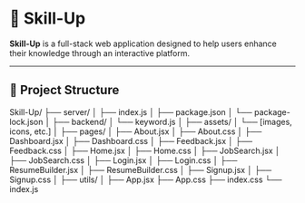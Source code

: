 # 🚀 Skill-Up

**Skill-Up** is a full-stack web application designed to help users enhance their knowledge through an interactive platform.

---

## 📁 Project Structure
Skill-Up/
├── server/
│ ├── index.js
│ ├── package.json
│ └── package-lock.json
│
├── backend/
│ └── keyword.js
│
├── assets/
│ └── [images, icons, etc.]
│
├── pages/
│ ├── About.jsx
│ ├── About.css
│ ├── Dashboard.jsx
│ ├── Dashboard.css
│ ├── Feedback.jsx
│ ├── Feedback.css
│ ├── Home.jsx
│ ├── Home.css
│ ├── JobSearch.jsx
│ ├── JobSearch.css
│ ├── Login.jsx
│ ├── Login.css
│ ├── ResumeBuilder.jsx
│ ├── ResumeBuilder.css
│ ├── Signup.jsx
│ ├── Signup.css
│
├── utils/
│
├── App.jsx
├── App.css
├── index.css
└── index.js
